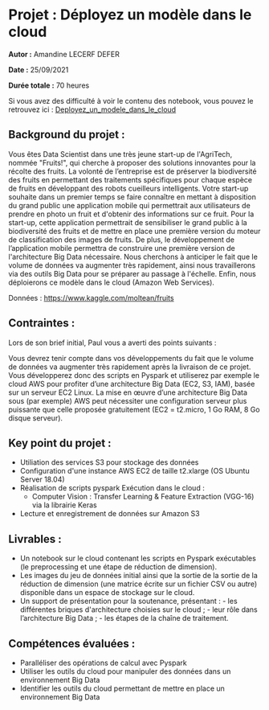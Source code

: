# Projet : Déployez un modèle dans le cloud

**Autor :** Amandine LECERF DEFER

**Date :** 25/09/2021

**Durée totale :** 70 heures

Si vous avez des difficulté à voir le contenu des notebook, vous pouvez le retrouvez ici :
[Deployez_un_modele_dans_le_cloud](https://nbviewer.org/github/AmandineLecerfDefer/RNCP_DS_OC_P8_Deployez_un_modele_dans_le_cloud/blob/main/P8_01_notebook.ipynb)


## Background du projet :
Vous êtes Data Scientist dans une très jeune start-up de l'AgriTech, nommée  "Fruits!", qui cherche à proposer des solutions innovantes pour la récolte des fruits.
La volonté de l’entreprise est de préserver la biodiversité des fruits en permettant des traitements spécifiques pour chaque espèce de fruits en développant des robots cueilleurs intelligents.
Votre start-up souhaite dans un premier temps se faire connaître en mettant à disposition du grand public une application mobile qui permettrait aux utilisateurs de prendre en photo un fruit et d'obtenir des informations sur ce fruit.
Pour la start-up, cette application permettrait de sensibiliser le grand public à la biodiversité des fruits et de mettre en place une première version du moteur de classification des images de fruits.
De plus, le développement de l’application mobile permettra de construire une première version de l'architecture Big Data nécessaire.
Nous cherchons à anticiper le fait que le volume de données va augmenter très rapidement, ainsi nous travaillerons via des outils Big Data pour se préparer au passage à l'échelle. Enfin, nous déploierons ce modèle dans le cloud (Amazon Web Services).

Données : https://www.kaggle.com/moltean/fruits

## Contraintes :
Lors de son brief initial, Paul vous a averti des points suivants :

Vous devrez tenir compte dans vos développements du fait que le volume de données va augmenter très rapidement après la livraison de ce projet. Vous développerez donc des scripts en Pyspark et utiliserez par exemple le cloud AWS pour profiter d’une architecture Big Data (EC2, S3, IAM), basée sur un serveur EC2 Linux.
La mise en œuvre d’une architecture Big Data sous (par exemple) AWS peut nécessiter une configuration serveur plus puissante que celle proposée gratuitement (EC2 = t2.micro, 1 Go RAM, 8 Go disque serveur).

## Key point du projet :

- Utiliation des services S3 pour stockage des données
- Configuration d'une instance AWS EC2 de taille t2.xlarge (OS Ubuntu Server 18.04)
- Réalisation de scripts pyspark Exécution dans le cloud :
    - Computer Vision : Transfer Learning & Feature Extraction (VGG-16) via la librairie Keras
- Lecture et enregistrement de données sur Amazon S3


## Livrables :
- Un notebook sur le cloud contenant les scripts en Pyspark exécutables (le preprocessing et une étape de réduction de dimension).
- Les images du jeu de données initial ainsi que la sortie de la sortie de la réduction de dimension (une matrice écrite sur un fichier CSV ou autre) disponible dans un espace de stockage sur le cloud.
- Un support de présentation pour la soutenance, présentant :
      - les différentes briques d'architecture choisies sur le cloud ;
      - leur rôle dans l’architecture Big Data ;
      - les étapes de la chaîne de traitement.


## Compétences évaluées :
- Paralléliser des opérations de calcul avec Pyspark
- Utiliser les outils du cloud pour manipuler des données dans un environnement Big Data
- Identifier les outils du cloud permettant de mettre en place un environnement Big Data
